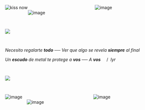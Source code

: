 ![kiss now](https://64.media.tumblr.com/e3c359afec3a1cd99c9d5fdaf2949847/01bba11fe5b8596b-78/s100x200/f55b09358547eba41eed5de0bfe901fa5e009b3d.pnj)‎ ‎ ‎ ‎ ‎ ‎ ‎‎ ‎‎ ‎  ‎ ‎ ‎ ‎ ‎ ‎ ‎ ‎ ‎ ‎ ‎ ‎ ‎ ‎ ‎ ‎ ‎ ‎ ‎ ‎ ‎ ‎ ‎ ‎ ‎ ‎  ‎ ‎ ‎  ‎ ‎ ‎ ‎ ‎ ‎ ‎ ‎ ‎ ‎ ‎ ‎ ‎ ‎ ‎ ‎ ‎ ‎ ‎ ‎ ‎ ‎ ‎ ‎ ‎ ‎ ‎  ![image](https://64.media.tumblr.com/e6a4b6b4934d0d7770bd6df1912b5f42/f16e86f1b2409326-ec/s100x200/27f31dd861299f63dcca25ac9f9537e1336286bf.gifv)‎ ‎ ‎ ‎ ‎  ‎ ‎ ‎ ‎  ‎ ‎ ‎ ‎ ‎ ‎ ‎ ‎ ‎ ‎ ‎ ‎ ‎ ‎ ‎ ‎ ‎ ‎  ‎ ‎ ‎ ‎ ‎ ‎ ‎ ‎ ‎ ‎ ‎ ‎ ‎ ‎ ‎ ‎ ‎ ‎ ‎  ‎ ‎ ‎‎ ‎ ‎ ‎ ‎ ‎ ‎ ‎ ‎ ‎ ‎ ‎ ‎ ‎ ‎ ‎ ‎ ‎  ‎ ‎ ‎ ‎ ‎ ‎ ‎  ‎ ‎ ‎ ![image](https://github.com/user-attachments/assets/85eda8c7-2fae-49d8-aebd-c32e0b3c1d33)‎ ‎ ‎ ‎ ‎ ‎‎ ‎‎ ‎  ‎ 

‎ ‎ ‎ ‎ ‎ ‎ ‎‎ ‎‎ ‎  ‎ ‎ ‎ ‎ ‎ ‎ ‎‎ ‎‎ ‎  ‎ 


![](https://64.media.tumblr.com/3fc3f43e4fdea8269573f7078c7b9888/fc64dfe582ead904-8e/s400x600/e0fbc1ed3f93fd7c036ad5af51dca1ce4cbbdc39.pnj)

‎ ‎ ‎ ‎ ‎ ‎‎ ‎‎ ‎  ‎ ‎ ‎ ‎ ‎ ‎ ‎ ‎

*Necesito regalarte **todo***  ──  *Ver que algo se revela **siempre** al final*

*Un **escudo** de metal te protege a **vos**  ──  A **vos***‎ ‎ ‎ ‎ ‎ ‎‎/*‎ ‎ ‎lyr*
‎ 

‎ ‎ ‎ ‎ ‎ ‎‎ ‎‎ ‎  ‎ ‎ ‎ ‎ ‎ ‎ ‎ ‎

![](https://64.media.tumblr.com/f49a35c33a9fceb284a44797fe7d3fbb/bda8b752119b2997-78/s400x600/2645f9b54a1a8a9a6d734fcaf06804e8b9af2b48.jpg)

‎ ‎ ‎ ‎ ‎ ‎‎ ‎‎ ‎  ‎ 

![image](https://64.media.tumblr.com/17e7f51e27c14f4360739a4113306e51/473928ea48888009-16/s100x200/4a5cf44a6826e8a31ad60bdfcd9598dac73eddeb.jpg)‎ ‎ ‎ ‎ ‎ ‎ ‎‎ ‎‎ ‎  ‎ ‎ ‎ ‎ ‎ ‎ ‎ ‎ ‎ ‎ ‎ ‎ ‎ ‎ ‎ ‎ ‎ ‎ ‎ ‎ ‎ ‎ ‎ ‎ ‎ ‎  ‎ ‎ ‎  ‎ ‎ ‎ ‎ ‎ ‎ ‎ ‎ ‎ ‎ ‎ ‎ ‎ ‎ ‎ ‎ ‎ ‎ ‎ ‎ ‎ ‎ ‎ ‎ ‎ ‎ ‎  ![image](https://64.media.tumblr.com/171309768724d116f4f75dec59c4b00d/764128340d538b83-ce/s100x200/a957618d052f32ca07acb0dec350f7653c932474.pnj)‎ ‎ ‎ ‎ ‎  ‎ ‎ ‎ ‎  ‎ ‎ ‎ ‎ ‎ ‎ ‎ ‎ ‎ ‎ ‎ ‎ ‎ ‎ ‎ ‎ ‎ ‎  ‎ ‎ ‎ ‎ ‎ ‎ ‎ ‎ ‎ ‎ ‎ ‎ ‎ ‎ ‎ ‎ ‎ ‎ ‎  ‎ ‎ ‎‎ ‎ ‎ ‎ ‎ ‎ ‎ ‎ ‎ ‎ ‎ ‎ ‎ ‎ ‎ ‎ ‎ ‎  ‎ ‎ ‎ ‎ ‎ ‎ ‎  ‎ ‎ ‎ ![image](https://64.media.tumblr.com/641285415c01159b5daf0f5f46faecb9/8f8af27e85fcd6ea-ab/s100x200/080c12952306c9fe1030ff749bce75381e4fe75b.pnj)








